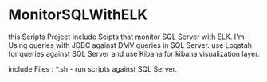 # MonitorSQLWithELK

this Scripts Project Include Scipts that monitor SQL Server with ELK.
I'm Using queries with JDBC against DMV queries in SQL Server.
use Logstah for queries against SQL Server and use Kibana for kibana visualization layer.

include Files :
*.sh - run scripts against SQL Server.




